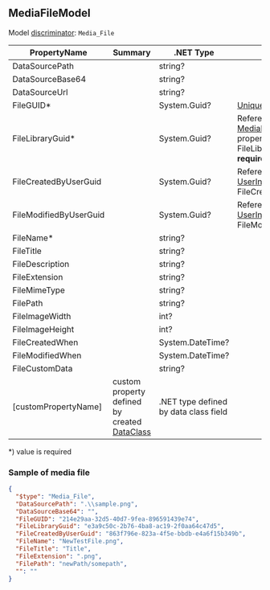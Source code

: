 <!-- generated file with tool "Kentico.Xperience.UMT.DocUtils" - edited through template "UmtModel.cshtml" -->
## MediaFileModel
Model [discriminator](../UmtModel.md#discriminator): `Media_File`

|PropertyName|Summary|.NET Type|Notes|
|---|---|---|---|
|DataSourcePath||string?||
|DataSourceBase64||string?||
|DataSourceUrl||string?||
|FileGUID\*||System.Guid?|[UniqueId](../UmtModel.md#UniqueId)|
|FileLibraryGuid\*||System.Guid?|Reference to [MediaLibraryInfo](../References.md#MediaLibraryInfo) on property FileLibraryID **required**|
|FileCreatedByUserGuid||System.Guid?|Reference to [UserInfo](../References.md#UserInfo) on property FileCreatedByUserID|
|FileModifiedByUserGuid||System.Guid?|Reference to [UserInfo](../References.md#UserInfo) on property FileModifiedByUserID|
|FileName\*||string?||
|FileTitle||string?||
|FileDescription||string?||
|FileExtension||string?||
|FileMimeType||string?||
|FilePath||string?||
|FileImageWidth||int?||
|FileImageHeight||int?||
|FileCreatedWhen||System.DateTime?||
|FileModifiedWhen||System.DateTime?||
|FileCustomData||string?||
|[customPropertyName]|custom property defined by created [DataClass](./DataClassModel.md)|.NET type defined by data class field||

<p>*) value is required</p>


### Sample of media file

```json
{
  "$type": "Media_File",
  "DataSourcePath": ".\\sample.png",
  "DataSourceBase64": "",
  "FileGUID": "214e29aa-32d5-40d7-9fea-896591439e74",
  "FileLibraryGuid": "e3a9c50c-2b76-4ba8-ac19-2f0aa64c47d5",
  "FileCreatedByUserGuid": "863f796e-823a-4f5e-bbdb-e4a6f15b349b",
  "FileName": "NewTestFile.png",
  "FileTitle": "Title",
  "FileExtension": ".png",
  "FilePath": "newPath/somepath",
  "": ""
}
```
